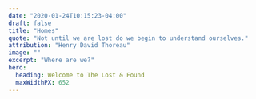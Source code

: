 ```yaml
---
date: "2020-01-24T10:15:23-04:00"
draft: false
title: "Homes"
quote: "Not until we are lost do we begin to understand ourselves."
attribution: "Henry David Thoreau"
image: ""
excerpt: "Where are we?"
hero:
  heading: Welcome to The Lost & Found
  maxWidthPX: 652
---
```

